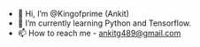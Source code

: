 - 👋 Hi, I’m @Kingofprime (Ankit)
- 🌱 I’m currently learning Python and Tensorflow.
- 📫 How to reach me - ankitg489@gmail.com

<!---
Kingofprime/Kingofprime is a ✨ special ✨ repository because its `README.md` (this file) appears on your GitHub profile.
You can click the Preview link to take a look at your changes.
--->
